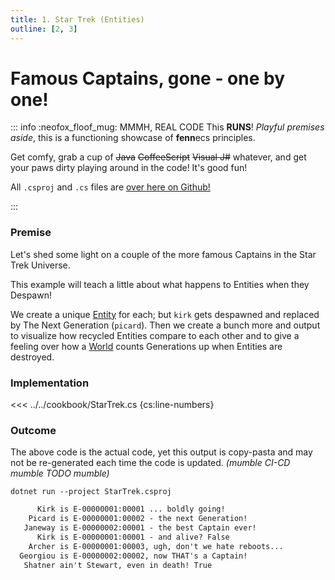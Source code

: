 ```yaml
---
title: 1. Star Trek (Entities)
outline: [2, 3]
---
```


# Famous Captains, gone - one by one!

::: info :neofox_floof_mug: MMMH, REAL CODE
This **RUNS**! *Playful premises aside*, this is a functioning showcase of **fenn**ecs principles.

Get comfy, grab a cup of ~~Java~~ ~~CoffeeScript~~ ~~Visual J#~~ whatever, and get your paws dirty playing around in the code! It's good fun!

All `.csproj` and `.cs` files are [over here on Github!](https://github.com/thygrrr/fennecs/blob/main/cookbook) 

:::

### Premise
Let's shed some light on a couple of the more famous Captains in the Star Trek Universe.

This example will teach a little about what happens to Entities when they Despawn!

We create a unique [Entity](../docs/Entity.md) for each; but `kirk` gets despawned and replaced by The Next Generation (`picard`). Then we create a bunch more and output to visualize how recycled Entities compare to each other and to give a feeling over how a [World](../docs/World.md) counts Generations up when Entities are destroyed.

### Implementation
<<< ../../cookbook/StarTrek.cs {cs:line-numbers}

### Outcome
The above code is the actual code, yet this output is copy-pasta and may not be re-generated each time the code is updated. *(mumble CI-CD mumble TODO mumble)*
```shell
dotnet run --project StarTrek.csproj
```
```txt 
      Kirk is E-00000001:00001 ... boldly going!
    Picard is E-00000001:00002 - the next Generation!
   Janeway is E-00000002:00001 - the best Captain ever!
      Kirk is E-00000001:00001 - and alive? False
    Archer is E-00000001:00003, ugh, don't we hate reboots...
  Georgiou is E-00000002:00002, now THAT's a Captain!
   Shatner ain't Stewart, even in death! True
```
